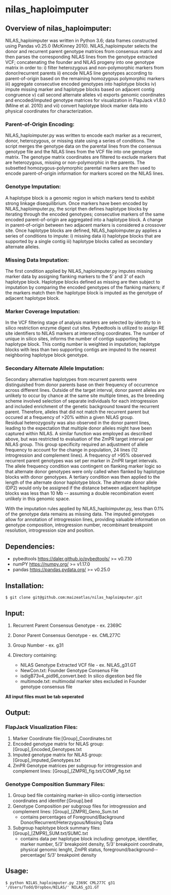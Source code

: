 # nilas_haploimputer
## Overview of nilas_haploimputer:

NILAS_haploimputer was written in Python 3.6; data frames constructed using Pandas v0.25.0 (McKinney 2010). NILAS_haploimputer selects the donor and recurrent parent genotype matrices from consensus matrix and then parses the corresponding NILAS lines from the genotype extracted VCF; concatenating the founder and NILAS progeny into one genotype matrix in order to:  i) filter heterozygous and non-polymorphic markers from donor/recurrent parents ii) encode NILAS line genotypes according to parent-of-origin based on the remaining homozygous polymorphic markers iii) aggregate consecutive encoded genotypes into haplotype blocks iv) impute missing marker and haplotype blocks based on adjacent contig congruence v) call second alternate alleles vi)
exports genomic coordinates and encoded/imputed genotype matrices for visualization in FlapJack v1.8.0 (Milne et al. 2010) and vii) convert haplotype block marker data into physical coordinates for characterization.

### Parent-of-Origin Encoding:
NILAS_haploimputer.py was written to encode each marker as a recurrent, donor, heterozygous, or missing state using a series of conditions. The script merges the genotype data on the parental lines from the consensus genotype file and the NILAS lines from the VCF file into one genotype matrix. The genotype matrix coordinates are filtered to exclude markers that are heterozygous, missing or non-polymorphic in the parents. The subsetted homozygous-polymorphic parental markers are then used to encode parent-of-origin information for markers scored on the NILAS lines.  
### Genotype Imputation:  
A haplotype block is a genomic region in which markers tend to exhibit strong linkage disequilibrium. Once markers have been encoded by NILAS_haploimputer.py, the script then defines haplotype blocks by iterating through the encoded genotypes; consecutive markers of the same encoded parent-of-origin are aggregated into a haplotype block. A change in parent-of-origin between two adjacent markers is considered a crossover site. Once haplotype blocks are defined, NILAS_haploimputer.py applies a series of conditions to impute: i) missing data ii) haplotype blocks that are supported by a single contig iii) haplotype blocks called as secondary alternate alleles. 
### Missing Data Imputation:  
The first condition applied by NILAS_haploimputer.py imputes missing marker data by assigning flanking markers to the 5’ and 3’ of each haplotype block. Haplotype blocks defined as missing are then subject to imputation by comparing the encoded genotypes of the flanking markers; if the markers match then the haplotype block is imputed as the genotype of adjacent haplotype block.  
### Marker Coverage Imputation:  
In the VCF filtering stage of analysis markers are selected by identity to in silico restriction enzyme digest cut sites. Pybedtools is utilized to assign RE site identifiers to NILAS markers at intersecting coordinates. The number of unique in silico sites, informs the number of contigs supporting the haplotype block. This contig number is weighted in imputation; haplotype blocks with less than two supporting contigs are imputed to the nearest neighboring haplotype block genotype. 
### Secondary Alternate Allele Imputation:
Secondary alternative haplotypes from recurrent parents were distinguished from donor parents base on their frequency of occurrence across different lines. Outside of the target interval, donor parent alleles are unlikely to occur by chance at the same site multiple times, as the breeding scheme involved selection of separate individuals for each introgression and included enrichment of the genetic background toward the recurrent parent. Therefore, alleles that did not match the recurrent parent but occured at a frequency of >20% within a given NILAS group.  
Residual heterozygosity was also observed in the donor parent lines, leading to the expectation that multiple donor alleles might have been captured within NILAS. A similar function was employed as described above, but was restricted to evaluation of the ZmPR target interval per NILAS group. This group specificity required an adjustment of allele frequency to account for the change in population, 24 lines (12 introgression and complement lines). A frequency of >95% observed recurrent parent genotypes was set per marker in ZmPR target intervals. The allele frequency condition was contingent on flanking marker logic so that alternate donor genotypes were only called when flanked by haplotype blocks with donor genotypes. A tertiary condition was then applied to the length of the alternate donor haplotype block. The alternate donor allele (DP2) would only be assigned if the distance between adjacent haplotype blocks was less than 10 Mb -- assuming a double recombination event unlikely in this genomic space.  

With the imputation rules applied by NILAS_haploimputer.py, less than 0.1% of the genotype data remains as missing data. The imputed genotypes allow for annotation of introgression lines, providing valuable information on genotype composition, introgression number, recombinant breakpoint resolution, introgression size and position.  
## Dependencies:

* pybedtools <https://daler.github.io/pybedtools/>  >= v0.7.10
* numPY <https://numpy.org/> >= v1.17.0
* pandas <https://pandas.pydata.org/> >= v0.25.0 

## Installation:

`$ git clone git@github.com:maizeatlas/nilas_haploimputer.git`

## Input:
1. Recurrent Parent Consensus Genotype - ex. 2369C
2. Donor Parent Consensus Genotype - ex. CML277C
3. Group Number - ex. g31
4. Directory containing:  

      - NILAS Genotype Extracted VCF file - ex. NILAS_g31.GT  
      - NewCon.txt: Founder Genotype Consenus File  
      - isdigB73v4_pid96_convert.bed: In silico digestion bed file  
      - multimode.txt: multimodal marker sites excluded in Founder genotype consensus file  

**All input files must be tab seperated**

## Output:

### FlapJack Visualization Files:
1. Marker Coordinate file:[Group]_Coordinates.txt 
2. Encoded genotype matrix for NILAS group: [Group]_Encoded_Genotypes.txt
3. Imputed genotype matrix for NILAS group: [Group]_Imputed_Genotypes.txt
4. ZmPR Genotype matrices per subgroup for introgression and complement lines: [Group]_[ZMPR]_fig.txt/COMP_fig.txt  
### Genotype Composition Summary Files: 
1. Group bed file containing marker-in silico-contig intersection coordinates and identifer:[Group].bed
2. Genotype Composition per subgroup files for introgression and complement lines: [Group]_[ZMPR]_Geno_Sum.txt
   - contains percentages of Foreground/Background Donor/Recurrent/Heterzygous/Missing Data
3. Subgroup haplotype block summary files: [Group]_[ZMPR]_SUM.txt/SUMC.txt
   - contains data per haplotype block including: genotype, identifier, marker number, 5/3' breakpoint density, 5/3' breakpoint coordinate, physical genomic lenght, ZmPR status, foreground/background-- percentage/ 5/3' breakpoint density
   

## Usage:

`$ python NILAS_haploimputer.py 2369C CML277C g31 '/Users/Todd/Dropbox/NILAS/' NILAS_g31.GT`

